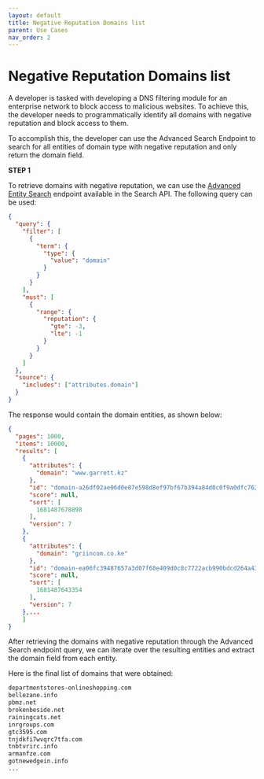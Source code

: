 ```yaml
---
layout: default
title: Negative Reputation Domains list
parent: Use Cases
nav_order: 2
---
```


# Negative Reputation Domains list

A developer is tasked with developing a DNS filtering module for an enterprise network to block access to malicious websites. To achieve this, the developer needs to programmatically identify all domains with negative reputation and block access to them.

To accomplish this, the developer can use the Advanced Search Endpoint to search for all entities of domain type with negative reputation and only return the domain field.

**STEP 1**

To retrieve domains with negative reputation, we can use the <a href="../Search/ENTITY(ADVANCED)">Advanced Entity Search</a> endpoint available in the Search API. The following query can be used:

```json
{
  "query": {
    "filter": [
      {
        "term": {
          "type": {
            "value": "domain"
          }
        }
      }
    ],
    "must": [
      {
        "range": {
          "reputation": {
            "gte": -3,
            "lte": -1
          }
        }
      }
    ]
  },
  "source": {
    "includes": ["attributes.domain"]
  }
}
```

The response would contain the domain entities, as shown below:

```json
{
  "pages": 1000,
  "items": 10000,
  "results": [
    {
      "attributes": {
        "domain": "www.garrett.kz"
      },
      "id": "domain-a26df02ae06d0e07e598d8ef97bf67b394a84d0c0f9a0dfc7620bd385d2d0b7e",
      "score": null,
      "sort": [
        1681487678898
      ],
      "version": 7
    },
    {
      "attributes": {
        "domain": "griincom.co.ke"
      },
      "id": "domain-ea06fc39487657a3d07f68e409d0c8c7722acb990bdcd264a436df8b982d5266",
      "score": null,
      "sort": [
        1681487643354
      ],
      "version": 7
    },...
    ]
}
```

After retrieving the domains with negative reputation through the Advanced Search endpoint query, we can iterate over the resulting entities and extract the domain field from each entity.

Here is the final list of domains that were obtained:

```txt
departmentstores-onlineshopping.com
bellezane.info
pbmz.net
brokenbeside.net
rainingcats.net
inrgroups.com
gtc3595.com
tnjdkfi7wvqrc7tfa.com
tnbtvrirc.info
armanfze.com
gotnewedgein.info
...
```
